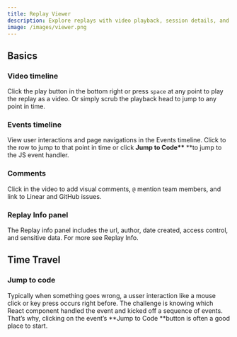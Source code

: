 ```yaml
---
title: Replay Viewer
description: Explore replays with video playback, session details, and visual comments
image: /images/viewer.png
---
```


## Basics

### Video timeline

Click the play button in the bottom right or press `space` at any point to play the replay as a video. Or simply scrub the playback head to jump to any point in time.

### Events timeline

View user interactions and page navigations in the Events timeline. Click to the row to jump to that point in time or click **Jump to Code\*\*** \*\*to jump to the JS event handler.

### Comments

Click in the video to add visual comments, `@` mention team members, and link to Linear and GitHub issues.

### Replay Info panel

The Replay info panel includes the url, author, date created, access control, and sensitive data. For more see Replay Info.

## Time Travel

### Jump to code

Typically when something goes wrong, a usser interaction like a mouse click or key press occurs right before. The challenge is knowing which React component handled the event and kicked off a sequence of events. That’s why, clicking on the event’s **Jump to Code **button is often a good place to start.
